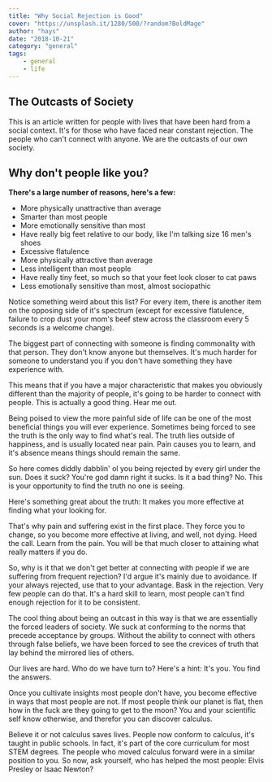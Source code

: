 ```yaml
---
title: "Why Social Rejection is Good"
cover: "https://unsplash.it/1280/500/?random?BoldMage"
author: "hays"
date: "2018-10-21"
category: "general"
tags:
    - general
    - life
---
```


The Outcasts of Society
-----
This is an article written for people with lives that have been hard from a social context. It's for those who have faced near constant rejection. The people who can't connect with anyone. We are the outcasts of our own society.



Why don't people like you? 
-----
**There's a large number of reasons, here's a few:**

* More physically unattractive than average
* Smarter than most people
* More emotionally sensitive than most
* Have really big feet relative to our body, like I'm talking size 16 men's shoes
* Excessive flatulence
* More physically attractive than average
* Less intelligent than most people
* Have really tiny feet, so much so that your feet look closer to cat paws
* Less emotionally sensitive than most, almost sociopathic

Notice something weird about this list? For every item, there is another item on the opposing side of it's spectrum (except for excessive flatulence, failure to crop dust your mom's beef stew across the classroom every 5 seconds is a welcome change). 



The biggest part of connecting with someone is finding commonality with that person. They don't know anyone but themselves. It's much harder for someone to understand you if you don't have something they have experience with.



This means that if you have a major characteristic that makes you obviously different than the majority of people, it's going to be harder to connect with people. This is actually a good thing. Hear me out.



Being poised to view the more painful side of life can be one of the most beneficial things you will ever experience. Sometimes being forced to see the truth is the only way to find what's real. The truth lies outside of happiness, and is usually located near pain. Pain causes you to learn, and it's absence means things should remain the same.



So here comes diddly dabblin' ol you being rejected by every girl under the sun. Does it suck? You're god damn right it sucks. Is it a bad thing? No. This is your opportunity to find the truth no one is seeing. 



Here's something great about the truth: It makes you more effective at finding what your looking for. 



That's why pain and suffering exist in the first place. They force you to change, so you become more effective at living, and well, not dying. Heed the call. Learn from the pain. You will be that much closer to attaining what really matters if you do.



So, why is it that we don't get better at connecting with people if we are suffering from frequent rejection? I'd argue it's mainly due to avoidance. If your always rejected, use that to your advantage. Bask in the rejection. Very few people can do that. It's a hard skill to learn, most people can't find enough rejection for it to be consistent.



The cool thing about being an outcast in this way is that we are essentially the forced leaders of society. We suck at conforming to the norms that precede acceptance by groups. Without the ability to connect with others through false beliefs, we have been forced to see the crevices of truth that lay behind the mirrored lies of others.



Our lives are hard. Who do we have turn to? Here's a hint: It's you. You find the answers.



Once you cultivate insights most people don't have, you become effective in ways that most people are not. If most people think our planet is flat, then how in the fuck are they going to get to the moon? You and your scientific self know otherwise, and therefor you can discover calculus.



Believe it or not calculus saves lives. People now conform to calculus, it's taught in public schools. In fact, it's part of the core curriculum for most STEM degrees. The people who moved calculus forward were in a similar position to you. So now, ask yourself, who has helped the most people: Elvis Presley or Isaac Newton?